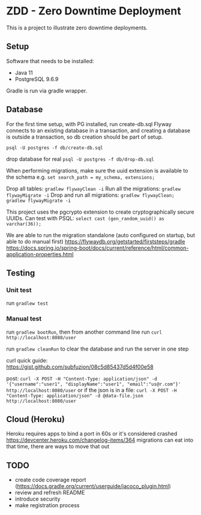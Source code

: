 # ZDD - Zero Downtime Deployment

This is a project to illustrate zero downtime deployments.

## Setup

Software that needs to be installed:

* Java 11
* PostgreSQL 9.6.9

Gradle is run via gradle wrapper.

## Database

For the first time setup, with PG installed, run create-db.sql 
Flyway connects to an existing database in a transaction,
and creating a database is outside a transaction, so db creation should be part of setup.
 

`psql -U postgres -f db/create-db.sql`

drop database for real
`psql -U postgres -f db/drop-db.sql`

When performing migrations, make sure the uuid extension is available to the schema
e.g. `set search_path = my_schema, extensions;`

Drop all tables: `gradlew flywayClean -i`
Run all the migrations: `gradlew flywayMigrate -i`
Drop and run all migrations: `gradlew flywayClean; gradlew flywayMigrate -i`

This project uses the pgcrypto extension to create cryptographically secure UUIDs.
Can test with PSQL: `select cast (gen_random_uuid() as varchar(36));`

We are able to run the migration standalone (auto configured on startup, but able to do manual first)
https://flywaydb.org/getstarted/firststeps/gradle
https://docs.spring.io/spring-boot/docs/current/reference/html/common-application-properties.html



## Testing

### Unit test
 
run `gradlew test`

### Manual test

run `gradlew bootRun`, then from another command line run `curl http://localhost:8080/user`

run `gradlew cleanRun` to clear the database and run the server in one step

curl quick guide: https://gist.github.com/subfuzion/08c5d85437d5d4f00e58

post:
`curl -X POST -H "Content-Type: application/json" -d '{"username":"user1", "displayName":"user1", "email":"us@r.com"}' http://localhost:8080/user`
or if the json is in a file:
`curl -X POST -H "Content-Type: application/json" -d @data-file.json http://localhost:8080/user`


## Cloud (Heroku)
 
Heroku requires apps to bind a port in 60s or it's considered crashed
https://devcenter.heroku.com/changelog-items/364
migrations can eat into that time, there are ways to move that out


## TODO

* create code coverage report (https://docs.gradle.org/current/userguide/jacoco_plugin.html)
* review and refresh README
* introduce security
* make registration process


